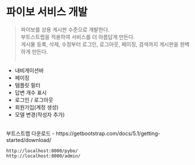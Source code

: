# 파이보 서비스 개발
> 파이보를 상용 게시판 수준으로 개발한다. <br>
> 부트스트랩을 적용하여 서비스를 더 아름답게 만든다. <br>
> 게시물 등록, 삭제, 수정부터 로그인, 로그아웃, 페이징, 검색까지 게시판을 완벽하게 만든다. <br><br>

+ 내비게이션바
+ 페이징
+ 템플릿 필터
+ 답변 개수 표시
+ 로그인 / 로그아웃
+ 회원가입(계정 생성)
+ 모델 변경(작성자 추가)

<br>
부트스트랩 다운로드 - https://getbootstrap.com/docs/5.1/getting-started/download/

`http://localhost:8000/pybo/` <br>
`http://localhost:8000/admin/`
